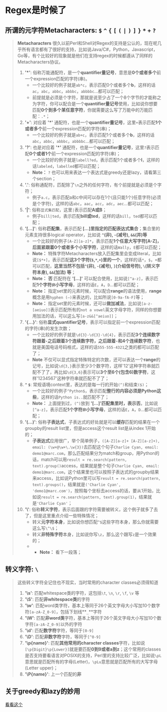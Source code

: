 # Regex是时候了

## 所谓的元字符Metacharacters: `$` `^` `{` `[` `(` `|` `)` `]` `}` `*` `+` `?`
> **Metacharacters** 很久以前Perl和Shell对Regex的支持是公认的，现在呢几乎所有语言都有了很好的支持，比如说Java/C#，Python，Javascript，Go等，有个比较好的现象就是他们在支持regex的时候都遵从了同样的Metacharacters协议。
>1. **'*'**: 俗称万能通配符，是一个**quantifier量记号**，意思是**0个或者多个**前一个expression匹配的字符(串)。
>       * 一个比较好的例子就是`ab*c`，表示匹配0个或者多个**b**，这样的话`ac`，`abc`，`abbc`，`abbbc`，`abbbbc`...都可以匹配；
>       * 前提就是必须是个字符，那就是说至少占了一个8个字节的才能称之为字符，你可以配合是一个**quantifier量记号**使用，比如说你想要匹配**0个到多个某任意字符**，你就需要这么写了万能中的万能匹配：`.*`；
>1. **'+'**: 对应着 **'*'** 通配符，也是一个**quantifier量记号**，这里`+`表示匹配**1个或者多个**前一个expression匹配的字符(串)；
>       * 一个比较好的例子就是`ab+c`，表示匹配1个或者多个**b**，这样的话`abc`，`abbc`，`abbbc`，`abbbbc`...都可以匹配；
>1. **'?'**: 也是对应着 **'*'** 通配符，也是一个**quantifier量记号**，这里`?`表示匹配**0个或者1个**前一个expression匹配的字符(串)；
>       * 一个比较好的例子就是`labell?ed`，表示匹配1个或者多个**l**，这样的话`labeled`，`labelled`都可以匹配；
>       * **Note：** `?` 也可以用来表达一个表达式是greedy还是lazy，请看第三个section；
>1. **'.'**: 俗称通配符，匹配除了`\n`之外的任何字符，有个前提就是必须是个字符；
>       * 例子`a.c`，表示匹配a和c中间可以存在1个(且只能1个)任意字符(必须是个字符)，这样的话`abc`，`aac`，`acc`，`adc`，`aec`...都可以匹配；
>1. **'|'**: 俗称`显式集匹配`，这里`|`表示匹配**A或B**；
>       * 例子`bill|ted`，表示匹配**bill或ted**，这样的话`bill`，`ted`都可以匹配；
>1. **'[...]'**: 俗称**匹配集**，表示匹配 **[...]里指定的匹配表达式集合**；集合里的元素支持很多logical operator，比如说 **`^`(非), `-`(减号), `&&`(并)等**
>       * 一个比较好的例子`[A-Z][a-z]*`，表示匹配**1个任意大写字符[A-Z]，后面紧跟着0个或者多个小写字符**，这样的话`Wally`，`E`都可以匹配；
>       * **Note：** 特殊字符Metacharacters放入匹配集里会变成literal，比如说`[$*+]`，表示匹配**这3个字符(`$`,`*`,`+`)里的一个**，这样的话`*`，`$`，`+`都可以匹配，**这里当然不包括`^`(非), `-`(减号), `]`(介绍信号符), `\`(转义字符本身), `&&`(加法) 等**；
>       * **Note：** **否** 匹配符在 **'[...]'** 可以配合使用，比如说`[^a-z]`，表示匹配**1个字符`非`小写字母**，这样的话`E`，`A`，`D`...都可以匹配；
>       * **Note：** 指定set里的元素时候，可以配合**range**的语法使用，**range**概念是用`hyphen (–)`来表达的，比如所说`[0-9a-fA-F]`等；
>       * **Note：** 指定set里的元素时候，还可以**做加减法**，比如说`[a-z-[aeiuo]]`表示匹配所有的`not a vowel`英文字母字符，同样的你想要用加法的话，可以这么写`[a-z&&[^aeiuo]]`；
>1. **'{...}'**: 俗称**显式quantifier记号**，表示可以指定前一个expression匹配的字符(串)的发生次数；
>       * 一个比较好的例子就是`\d{3}-\d{3}-\d{4}`，表示匹配**3个连续数字符跟着`-`之后跟着3个连续数字符，之后跟着`-`和4个连续数字符**，也就是美国电话号码格式，这样的话`555-555-4321`之类的都可以匹配了；
>       * **Note** 不仅可以显式指定特殊特定的次数，还可以表达一个**range**的记号，比如说`\d{3,}`表示至少3个数字符，这样'12'这种字符串就匹配不了了，再比如`\d{3,6}`表示可以**3个至6个(包含6)数字符**，这样'1234567'这种字符串就匹配不了了；
>1. **`^` `$`**: 常规语境context里，表达的是每一行的开始`(^)`和结束`($)`；
>       * 一个比较好的例子`^Python$`，表示匹配**整行的内容必须是Python这些**，这样的话`Python is..`就匹配不了；
>       * **Note：** 上面提到过，`(^)`放到 **'[...]'**匹配集里时，表示**否**。比如说`[^a-z]`，表示匹配**1个字符`非`小写字母**，这样的话`E`，`A`，`D`...都可以匹配；
>1. **'(...)'**: 俗称**子表达式**，子表达式的好处就是可以**缓存**匹配的结果在一个groupby的result list里，但是access这个result list是从index 1开始的；
>       * **子表达式**应用很广，举个简单例子，`([A-Z][a-z]+ [A-Z][a-z]+), email: (\w+@\w+\.\w{3})`去匹配这个句子`Charlie Cyan, email: demo1@marc.com`，那么匹配结果分为match和group，用Python的话，match可以用`result = re.search(pattern, text).group()`access，结果就是整个句子`Charlie Cyan, email: demo1@marc.com`，这个结果里也可以按照子表达式的groupby结果来access，比如说Python里可以写`result = re.search(pattern, text).groups()`，结果就是`('Charlie Cyan', 'demo1@marc.com')`，按照每个坐标去access的话，要从1开始，比如说`result = re.search(pattern, text).group(1)`，结果就是`'Charlie Cyan'`；
>1. **'\\'**: 俗称**转义字符**，表示后面跟的字符需要被转义，这个例子就多了去了，但是这里重点介绍一些特殊情况；
>       * 转义**元字符本身**，比如说你想匹配`^$`这些字符本身，那么你就需要这么写`\^\$`；
>       * 转义**非特殊字符**本身，比如说你写`\z`，那么这个跟写`z`是一个效果的；
>       * * **Note：** 看下一段落；

## 转义字符: `\`
> 这些转义字符全记住也不现实，当时常用的character classes必须得知道
> 1. **'\s'**: 匹配whitespace类的字符，这包括`\t`, `\n`, `\r`, `\f`, `\v` 等
> 1. **'\S'**: 匹配**非whitespace类**的字符
> 1. **'\w'**: 匹配word类字符，基本上等同于26个英文字母大小写加10个数字符`[a-zA-Z_0-9]`，包括下划线**`_`**字符
> 1. **'\W'**: 匹配**非word类**字符，基本上等同于26个英文字母大小写加10个数字符`[a-zA-Z_0-9]`以外的字符
> 1. **'\d'**: 匹配**数字符**字符，等同于`[0-9]`
> 1. **'\D'**: 匹配**非数字符**字符，等同于`[^0-9]`
> 1. **'\p{name}'**: 匹配**其他常用的character classes**字符，比如说`[\p{Digit}\p{Lower}]`就是要匹配**0到9或者a到z**；这个常用的classes是否支持要看语言对POSIX的支持，Perl里的支持比较广泛，比如说`\pL`意思就是匹配所有的字母(Letter)，`\pLu`意思就是匹配所有的大写字母(Letter upper)；
> 1. **'\P{name}'**: 上一个匹配的**非**

## 关于greedy和lazy的妙用
[看看这个](https://javascript.info/regexp-greedy-and-lazy)